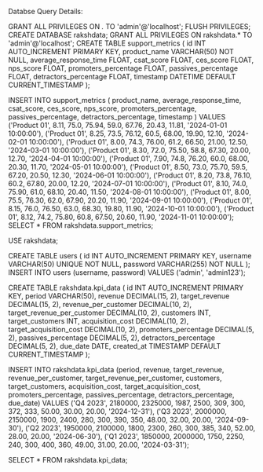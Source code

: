 Databse Query Details:

GRANT ALL PRIVILEGES ON _._ TO 'admin'@'localhost';
FLUSH PRIVILEGES;
CREATE DATABASE rakshdata;
GRANT ALL PRIVILEGES ON rakshdata.\* TO 'admin'@'localhost';
CREATE TABLE support_metrics (
id INT AUTO_INCREMENT PRIMARY KEY,
product_name VARCHAR(50) NOT NULL,
average_response_time FLOAT,
csat_score FLOAT,
ces_score FLOAT,
nps_score FLOAT,
promoters_percentage FLOAT,
passives_percentage FLOAT,
detractors_percentage FLOAT,
timestamp DATETIME DEFAULT CURRENT_TIMESTAMP
);

INSERT INTO support_metrics (
product_name, average_response_time, csat_score, ces_score, nps_score,
promoters_percentage, passives_percentage, detractors_percentage, timestamp
) VALUES
('Product 01', 8.11, 75.0, 75.94, 59.0, 67.76, 20.43, 11.81, '2024-01-01 10:00:00'),
('Product 01', 8.25, 73.5, 76.12, 60.5, 68.00, 19.90, 12.10, '2024-02-01 10:00:00'),
('Product 01', 8.00, 74.3, 76.00, 61.2, 66.50, 21.00, 12.50, '2024-03-01 10:00:00'),
('Product 01', 8.30, 72.0, 75.50, 58.8, 67.30, 20.00, 12.70, '2024-04-01 10:00:00'),
('Product 01', 7.90, 74.8, 76.20, 60.0, 68.00, 20.30, 11.70, '2024-05-01 10:00:00'),
('Product 01', 8.50, 73.0, 75.70, 59.5, 67.20, 20.50, 12.30, '2024-06-01 10:00:00'),
('Product 01', 8.20, 73.8, 76.10, 60.2, 67.80, 20.00, 12.20, '2024-07-01 10:00:00'),
('Product 01', 8.10, 74.0, 75.90, 61.0, 68.10, 20.40, 11.50, '2024-08-01 10:00:00'),
('Product 01', 8.00, 75.5, 76.30, 62.0, 67.90, 20.20, 11.90, '2024-09-01 10:00:00'),
('Product 01', 8.15, 76.0, 76.50, 63.0, 68.30, 19.80, 11.90, '2024-10-01 10:00:00'),
('Product 01', 8.12, 74.2, 75.80, 60.8, 67.50, 20.60, 11.90, '2024-11-01 10:00:00');
SELECT \* FROM rakshdata.support_metrics;

USE rakshdata;

CREATE TABLE users (
id INT AUTO_INCREMENT PRIMARY KEY,
username VARCHAR(50) UNIQUE NOT NULL,
password VARCHAR(255) NOT NULL
);
INSERT INTO users (username, password)
VALUES ('admin', 'admin123');

CREATE TABLE rakshdata.kpi_data (
id INT AUTO_INCREMENT PRIMARY KEY,
period VARCHAR(50),
revenue DECIMAL(15, 2),
target_revenue DECIMAL(15, 2),
revenue_per_customer DECIMAL(10, 2),
target_revenue_per_customer DECIMAL(10, 2),
customers INT,
target_customers INT,
acquisition_cost DECIMAL(10, 2),
target_acquisition_cost DECIMAL(10, 2),
promoters_percentage DECIMAL(5, 2),
passives_percentage DECIMAL(5, 2),
detractors_percentage DECIMAL(5, 2),
due_date DATE,
created_at TIMESTAMP DEFAULT CURRENT_TIMESTAMP
);

INSERT INTO rakshdata.kpi_data (period, revenue, target_revenue, revenue_per_customer, target_revenue_per_customer, customers, target_customers, acquisition_cost, target_acquisition_cost, promoters_percentage, passives_percentage, detractors_percentage, due_date)
VALUES
('Q4 2023', 2180000, 2325000, 1987, 2500, 309, 300, 372, 333, 50.00, 30.00, 20.00, '2024-12-31'),
('Q3 2023', 2000000, 2150000, 1900, 2400, 280, 300, 390, 350, 48.00, 32.00, 20.00, '2024-09-30'),
('Q2 2023', 1950000, 2100000, 1800, 2300, 260, 300, 385, 340, 52.00, 28.00, 20.00, '2024-06-30'),
('Q1 2023', 1850000, 2000000, 1750, 2250, 240, 300, 400, 360, 49.00, 31.00, 20.00, '2024-03-31');

SELECT \* FROM rakshdata.kpi_data;
